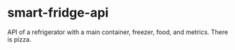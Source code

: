 # smart-fridge-api
API of a refrigerator with a main container, freezer, food, and metrics. There is pizza.
